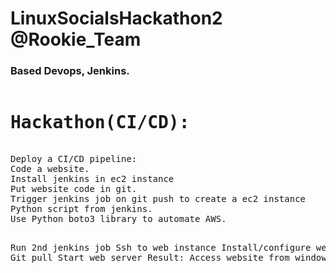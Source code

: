 # LinuxSocialsHackathon2   @Rookie_Team
<h3>Based Devops, Jenkins. </h3>
<pre>
<h1>Hackathon(CI/CD):</h1>
Deploy a CI/CD pipeline:
Code a website.
Install jenkins in ec2 instance
Put website code in git.
Trigger jenkins job on git push to create a ec2 instance
Python script from jenkins.
Use Python boto3 library to automate AWS.

Run 2nd jenkins job
Ssh to web instance
Install/configure web server
Git pull
Start web server
Result:
	Access website from windows browser.
</pre>

